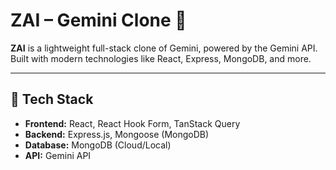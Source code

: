 # ZAI – Gemini Clone 🤖

**ZAI** is a lightweight full-stack clone of Gemini, powered by the Gemini API.  
Built with modern technologies like React, Express, MongoDB, and more.

---

## 🚀 Tech Stack

- **Frontend:** React, React Hook Form, TanStack Query
- **Backend:** Express.js, Mongoose (MongoDB)
- **Database:** MongoDB (Cloud/Local)
- **API:** Gemini API
